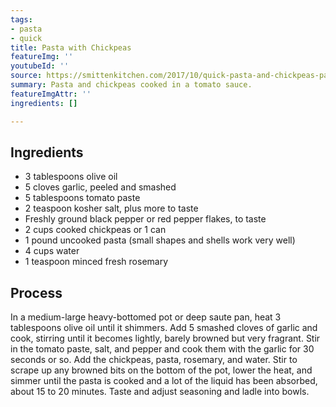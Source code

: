 ```yaml
---
tags:
- pasta
- quick
title: Pasta with Chickpeas
featureImg: ''
youtubeId: ''
source: https://smittenkitchen.com/2017/10/quick-pasta-and-chickpeas-pasta-e-ceci/
summary: Pasta and chickpeas cooked in a tomato sauce.
featureImgAttr: ''
ingredients: []

---
```

## Ingredients

* 3 tablespoons olive oil
* 5 cloves garlic, peeled and smashed
* 5 tablespoons tomato paste
* 2 teaspoon kosher salt, plus more to taste
* Freshly ground black pepper or red pepper flakes, to taste
* 2 cups cooked chickpeas or 1 can
* 1 pound uncooked pasta (small shapes and shells work very well)
* 4 cups water
* 1 teaspoon minced fresh rosemary

## Process

In a medium-large heavy-bottomed pot or deep saute pan, heat 3 tablespoons olive oil until it shimmers. Add 5 smashed cloves of garlic and cook, stirring until it becomes lightly, barely browned but very fragrant. Stir in the tomato paste, salt, and pepper and cook them with the garlic for 30 seconds or so. Add the chickpeas, pasta, rosemary, and water. Stir to scrape up any browned bits on the bottom of the pot, lower the heat, and simmer until the pasta is cooked and a lot of the liquid has been absorbed, about 15 to 20 minutes. Taste and adjust seasoning and ladle into bowls.